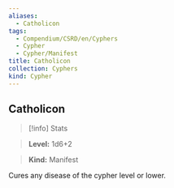 ```yaml
---
aliases:
  - Catholicon
tags:
  - Compendium/CSRD/en/Cyphers
  - Cypher
  - Cypher/Manifest
title: Catholicon
collection: Cyphers
kind: Cypher
---
```

## Catholicon    
>[!info] Stats    
> **Level:** 1d6+2    
> **Kind:** Manifest  
    
Cures any disease of the cypher level or lower.